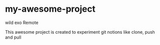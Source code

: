 # my-awesome-project
wild exo Remote


 This awesome project is created to experiment git notions like clone, push and pull
